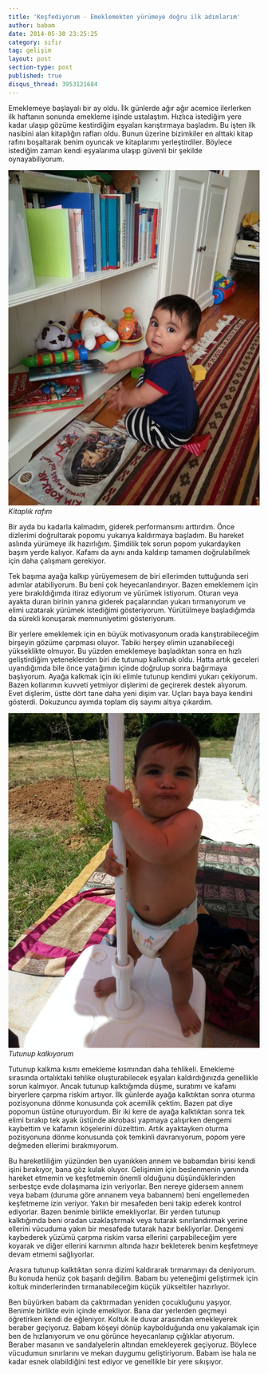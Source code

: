```yaml
---
title: 'Keşfediyorum - Emeklemekten yürümeye doğru ilk adımlarım'
author: babam
date: 2014-05-30 23:25:25
category: sıfır
tag: gelişim
layout: post
section-type: post
published: true
disqus_thread: 3953121684
---
```


Emeklemeye başlayalı bir ay oldu. İlk günlerde ağır ağır acemice ilerlerken ilk haftanın sonunda emekleme işinde ustalaştım. Hızlıca istediğim yere kadar ulaşıp gözüme kestirdiğim eşyaları karıştırmaya başladım. Bu işten ilk nasibini alan kitaplığın rafları oldu. Bunun üzerine bizimkiler en alttaki kitap rafını boşaltarak benim oyuncak ve kitaplarımı yerleştirdiler. Böylece istediğim zaman kendi eşyalarıma ulaşıp güvenli bir şekilde oynayabiliyorum.

![Kitaplık rafım](/img/posts/kitapligim.jpg)
*Kitaplık rafım*

Bir ayda bu kadarla kalmadım, giderek performansımı arttırdım. Önce dizlerimi doğrultarak popomu yukarıya kaldırmaya başladım. Bu hareket aslında yürümeye ilk hazırlığım. Şimdilik tek sorun popom yukardayken başım yerde kalıyor. Kafamı da aynı anda kaldırıp tamamen doğrulabilmek için daha çalışmam gerekiyor.

Tek başıma ayağa kalkıp yürüyemesem de biri ellerimden tuttuğunda seri adımlar atabiliyorum. Bu beni çok heyecanlandırıyor. Bazen emeklemem için yere bırakıldığımda itiraz ediyorum ve yürümek istiyorum. Oturan veya ayakta duran birinin yanına giderek paçalarından yukarı tırmanıyorum ve elimi uzatarak yürümek istediğimi gösteriyorum. Yürütülmeye başladığımda da sürekli konuşarak memnuniyetimi gösteriyorum.

Bir yerlere emeklemek için en büyük motivasyonum orada karıştırabileceğim birşeyin gözüme çarpması oluyor. Tabiki herşey elimin uzanabileceği yükseklikte olmuyor. Bu yüzden emeklemeye başladıktan sonra en hızlı geliştirdiğim yeteneklerden biri de tutunup kalkmak oldu. Hatta artık geceleri uyandığımda bile önce yatağımın içinde doğrulup sonra bağırmaya başlıyorum. Ayağa kalkmak için iki elimle tutunup kendimi yukarı çekiyorum. Bazen kollarımın kuvveti yetmiyor dişlerimi de geçirerek destek alıyorum. Evet dişlerim, üstte dört tane daha yeni dişim var. Uçları baya baya kendini gösterdi. Dokuzuncu ayımda toplam diş sayımı altıya çıkardım.

![Tutunup kalkıyorum](/img/posts/tutunup_kalkiyorum.jpg)
*Tutunup kalkıyorum*

Tutunup kalkma kısmı emekleme kısmından daha tehlikeli. Emekleme sırasında ortalıktaki tehlike oluşturabilecek eşyaları kaldırdığınızda genellikle sorun kalmıyor. Ancak tutunup kalktığımda düşme, suratımı ve kafamı biryerlere çarpma riskim artıyor. İlk günlerde ayağa kalktıktan sonra oturma pozisyonuna dönme konusunda çok acemilik çektim. Bazen pat diye popomun üstüne oturuyordum. Bir iki kere de ayağa kalktıktan sonra tek elimi bırakıp tek ayak üstünde akrobasi yapmaya çalışırken dengemi kaybettim ve kafamın köşelerini düzelttim. Artık ayaktayken oturma pozisyonuna dönme konusunda çok temkinli davranıyorum, popom yere değmeden ellerimi bırakmıyorum.

Bu hareketliliğim yüzünden ben uyanıkken annem ve babamdan birisi kendi işini bırakıyor, bana göz kulak oluyor. Gelişimim için beslenmenin yanında hareket etmemin ve keşfetmemin önemli olduğunu düşündüklerinden serbestçe evde dolaşmama izin veriyorlar. Ben nereye gidersem annem veya babam (duruma göre annanem veya babannem) beni engellemeden keşfetmeme izin veriyor. Yakın bir mesafeden beni takip ederek kontrol ediyorlar. Bazen benimle birlikte emekliyorlar. Bir yerden tutunup kalktığımda beni oradan uzaklaştırmak veya tutarak sınırlandırmak yerine ellerini vücuduma yakın bir mesafede tutarak hazır bekliyorlar. Dengemi kaybederek yüzümü çarpma riskim varsa ellerini çarpabileceğim yere koyarak ve diğer ellerini karnımın altında hazır bekleterek benim keşfetmeye devam etmemi sağlıyorlar.

Arasıra tutunup kalktıktan sonra dizimi kaldırarak tırmanmayı da deniyorum. Bu konuda henüz çok başarılı değilim. Babam bu yeteneğimi geliştirmek için koltuk minderlerinden tırmanabileceğim küçük yükseltiler hazırlıyor.

Ben büyürken babam da çaktırmadan yeniden çocukluğunu yaşıyor. Benimle birlikte evin içinde emekliyor. Bana dar yerlerden geçmeyi öğretirken kendi de eğleniyor. Koltuk ile duvar arasından emekleyerek beraber geçiyoruz. Babam köşeyi dönüp kaybolduğunda onu yakalamak için ben de hızlanıyorum ve onu görünce heyecanlanıp çığlıklar atıyorum. Beraber masanın ve sandalyelerin altından emekleyerek geçiyoruz. Böylece vücudumun sınırlarını ve mekan duygumu geliştiriyorum. Babam ise hala ne kadar esnek olabildiğini test ediyor ve genellikle bir yere sıkışıyor.
